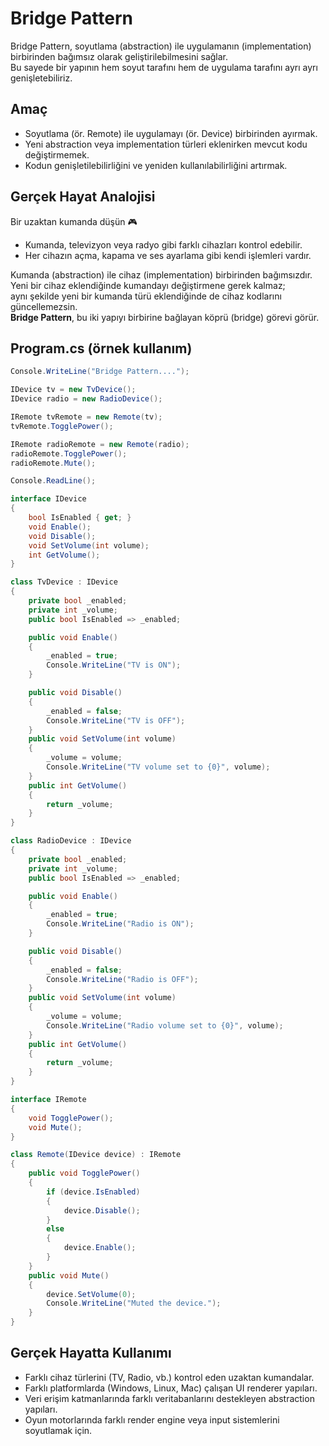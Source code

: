 ﻿# Bridge Pattern

Bridge Pattern, soyutlama (abstraction) ile uygulamanın (implementation) birbirinden bağımsız olarak geliştirilebilmesini sağlar.  
Bu sayede bir yapının hem soyut tarafını hem de uygulama tarafını ayrı ayrı genişletebiliriz.  

## Amaç

- Soyutlama (ör. Remote) ile uygulamayı (ör. Device) birbirinden ayırmak.  
- Yeni abstraction veya implementation türleri eklenirken mevcut kodu değiştirmemek.  
- Kodun genişletilebilirliğini ve yeniden kullanılabilirliğini artırmak.  

## Gerçek Hayat Analojisi

Bir uzaktan kumanda düşün 🎮  
- Kumanda, televizyon veya radyo gibi farklı cihazları kontrol edebilir.  
- Her cihazın açma, kapama ve ses ayarlama gibi kendi işlemleri vardır.  

Kumanda (abstraction) ile cihaz (implementation) birbirinden bağımsızdır.  
Yeni bir cihaz eklendiğinde kumandayı değiştirmene gerek kalmaz;  
aynı şekilde yeni bir kumanda türü eklendiğinde de cihaz kodlarını güncellemezsin.  
**Bridge Pattern**, bu iki yapıyı birbirine bağlayan köprü (bridge) görevi görür.


## Program.cs (örnek kullanım)

```csharp
Console.WriteLine("Bridge Pattern....");

IDevice tv = new TvDevice();
IDevice radio = new RadioDevice();

IRemote tvRemote = new Remote(tv);
tvRemote.TogglePower();

IRemote radioRemote = new Remote(radio);
radioRemote.TogglePower();
radioRemote.Mute();

Console.ReadLine();

interface IDevice
{
    bool IsEnabled { get; }
    void Enable();
    void Disable();
    void SetVolume(int volume);
    int GetVolume();
}

class TvDevice : IDevice
{
    private bool _enabled;
    private int _volume;
    public bool IsEnabled => _enabled;

    public void Enable()
    {
        _enabled = true;
        Console.WriteLine("TV is ON");
    }

    public void Disable()
    {
        _enabled = false;
        Console.WriteLine("TV is OFF");
    }
    public void SetVolume(int volume)
    {
        _volume = volume;
        Console.WriteLine("TV volume set to {0}", volume);
    }
    public int GetVolume()
    {
        return _volume;
    }
}

class RadioDevice : IDevice
{
    private bool _enabled;
    private int _volume;
    public bool IsEnabled => _enabled;

    public void Enable()
    {
        _enabled = true;
        Console.WriteLine("Radio is ON");
    }

    public void Disable()
    {
        _enabled = false;
        Console.WriteLine("Radio is OFF");
    }
    public void SetVolume(int volume)
    {
        _volume = volume;
        Console.WriteLine("Radio volume set to {0}", volume);
    }
    public int GetVolume()
    {
        return _volume;
    }
}

interface IRemote
{
    void TogglePower();
    void Mute();
}

class Remote(IDevice device) : IRemote
{
    public void TogglePower()
    {
        if (device.IsEnabled)
        {
            device.Disable();
        }
        else
        {
            device.Enable();
        }
    }
    public void Mute()
    {
        device.SetVolume(0);
        Console.WriteLine("Muted the device.");
    }
}
```

## Gerçek Hayatta Kullanımı

- Farklı cihaz türlerini (TV, Radio, vb.) kontrol eden uzaktan kumandalar.  
- Farklı platformlarda (Windows, Linux, Mac) çalışan UI renderer yapıları.  
- Veri erişim katmanlarında farklı veritabanlarını destekleyen abstraction yapıları.  
- Oyun motorlarında farklı render engine veya input sistemlerini soyutlamak için.
